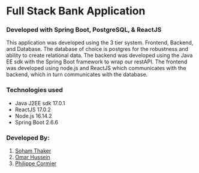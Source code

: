 # Full Stack Bank Application

### Developed with Spring Boot, PostgreSQL, & ReactJS

This application was developed using the 3 tier system. Frontend, Backend, and Database.
The database of choice is postgres for the robustness and ability to create relational data.
The backend was developed using the Java EE sdk with the Spring Boot framework to wrap our restAPI.
The frontend was developed using node.js and ReactJS which communicates with the backend, which in turn communicates with the database.

### Technologies used
- Java J2EE sdk 17.0.1
- ReactJS 17.0.2
- Node.js 16.14.2
- Spring Boot 2.6.6

### Developed By:
1. [Soham Thaker](https://github.com/sdthaker)
2. [Omar Hussein](https://github.com/omalk98)
3. [Philippe Cormier](https://github.com/BigBrainWorld)
